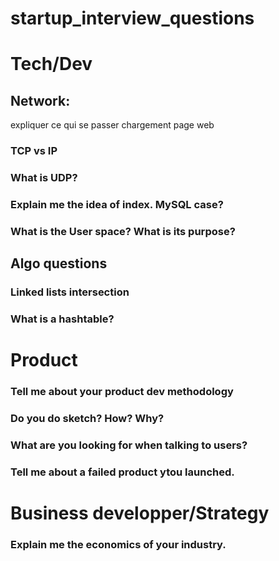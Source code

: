 # startup_interview_questions

# Tech/Dev

## Network:
expliquer ce qui se passer chargement page web

### TCP vs IP

### What is UDP?

### Explain me the idea of index. MySQL case?

### What is the User space? What is its purpose?

## Algo questions

### Linked lists intersection

### What is a hashtable?


# Product

### Tell me about your product dev methodology

### Do you do sketch? How? Why?

### What are you looking for when talking to users?

### Tell me about a failed product ytou launched.

# Business developper/Strategy

### Explain me the economics of your industry.

